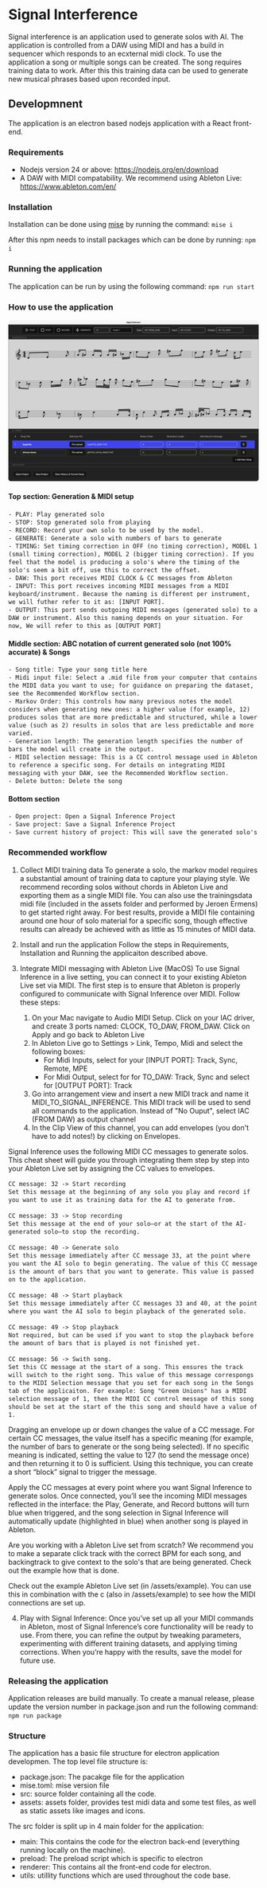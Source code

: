 
# Signal Interference

Signal interference is an application used to generate solos with AI. The application is controlled from a DAW using MIDI and has a build in sequencer which responds to an ecxternal midi clock. To use the application a song or multiple songs can be created. The song requires training data to work. After this this training data can be used to generate new musical phrases based upon recorded input.

## Developmnent

The application is an electron based nodejs application with a React front-end.

### Requirements
 - Nodejs version 24 or above: https://nodejs.org/en/download
 - A DAW with MIDI compatability. We recommend using Ableton Live: https://www.ableton.com/en/

### Installation
Installation can be done using [mise](https://mise.jdx.dev/) by running the command: ``mise i``

After this npm needs to install packages which can be done by running: ``npm i``

### Running the application
The application can be run by using the following command: ``npm run start``

### How to use the application 
![alt text](./assets/images/screenshot_signal_inference.png "Logo Title Text 1")

#### Top section: Generation & MIDI setup 
    - PLAY: Play generated solo
    - STOP: Stop generated solo from playing 
    - RECORD: Record your own solo to be used by the model. 
    - GENERATE: Generate a solo with numbers of bars to generate
    - TIMING: Set timing correction in OFF (no timing correction), MODEL 1 (small timing correction), MODEL 2 (bigger timing correction). If you feel that the model is producing a solo's where the timing of the solo's seem a bit off, use this to correct the offset. 
    - DAW: This port receives MIDI CLOCK & CC messages from Ableton
    - INPUT: This port receives incoming MIDI messages from a MIDI keyboard/instrument. Because the naming is different per instrument, we will futher refer to it as: [INPUT PORT].
    - OUTPUT: This port sends outgoing MIDI messages (generated solo) to a DAW or instrument. Also this naming depends on your situation. For now, We will refer to this as [OUTPUT PORT]

#### Middle section: ABC notation of current generated solo (not 100% accurate) & Songs
    - Song title: Type your song title here
    - Midi input file: Select a .mid file from your computer that contains the MIDI data you want to use; for guidance on preparing the dataset, see the Recommended Workflow section. 
    - Markov Order: This controls how many previous notes the model considers when generating new ones: a higher value (for example, 12) produces solos that are more predictable and structured, while a lower value (such as 2) results in solos that are less predictable and more varied.
    - Generation length: The generation length specifies the number of bars the model will create in the output.
    - MIDI selection message: This is a CC control message used in Ableton to reference a specific song. For details on integrating MIDI messaging with your DAW, see the Recommended Workflow section.
    - Delete button: Delete the song 

#### Bottom section
    - Open project: Open a Signal Inference Project
    - Save project: Save a Signal Inference Project
    - Save current history of project: This will save the generated solo's 

### Recommended workflow
1. Collect MIDI training data
To generate a solo, the markov model requires a substantial amount of training data to capture your playing style. We recommend recording solos without chords in Ableton Live and exporting them as a single MIDI file. You can also use the trainingsdata midi file (included in the assets folder and performed by Jeroen Ermens) to get started right away. For best results, provide a MIDI file containing around one hour of solo material for a specific song, though effective results can already be achieved with as little as 15 minutes of MIDI data.

2. Install and run the application
Follow the steps in Requirements, Installation and Running the applicaiton described above.

3. Integrate MIDI messaging with Ableton Live (MacOS)
To use Signal Inference in a live setting, you can connect it to your existing Ableton Live set via MIDI. The first step is to ensure that Ableton is properly configured to communicate with Signal Inference over MIDI. Follow these steps:

    1. On your Mac navigate to Audio MIDI Setup. Click on your IAC driver, and create 3 ports named: CLOCK, TO_DAW, FROM_DAW. Click on Apply and go back to Ableton Live
    2. In Ableton Live go to Settings > Link, Tempo, Midi and select the following boxes:
        - For Midi Inputs, select for your [INPUT PORT]: Track, Sync, Remote, MPE
        - For Midi Output, select for for TO_DAW: Track, Sync and select for [OUTPUT PORT]: Track
    3. Go into arrangement view and insert a new MIDI track and name it MIDI_TO_SIGNAL_INFERENCE. This MIDI track will be used to send all commands to the application. Instead of "No Ouput", select IAC (FROM DAW) as output channel
    7. In the Clip View of this channel, you can add envelopes (you don't have to add notes!) by clicking on Envelopes. 
    
Signal Inference uses the following MIDI CC messages to generate solos. This cheat sheet will guide you through integrating them step by step into your Ableton Live set by assigning the CC values to envelopes.

    CC message: 32 -> Start recording
    Set this message at the beginning of any solo you play and record if you want to use it as training data for the AI to generate from. 

    CC message: 33 -> Stop recording
    Set this message at the end of your solo—or at the start of the AI-generated solo—to stop the recording.

    CC message: 40 -> Generate solo
    Set this message immediately after CC message 33, at the point where you want the AI solo to begin generating. The value of this CC message is the amount of bars that you want to generate. This value is passed on to the application. 

    CC message: 48 -> Start playback
    Set this message immediately after CC messages 33 and 40, at the point where you want the AI solo to begin playback of the generated solo.

    CC message: 49 -> Stop playback
    Not required, but can be used if you want to stop the playback before the amount of bars that is played is not finished yet.

    CC message: 56 -> Swith song. 
    Set this CC message at the start of a song. This ensures the track will switch to the right song. This value of this message correspongs to the MIDI Selection message that you set for each song in the Songs tab of the applicaiton. For example: Song "Greem Unions" has a MIDI selection message of 1, then the MIDI CC control message of this song should be set at the start of the this song and should have a value of 1. 

Dragging an envelope up or down changes the value of a CC message. For certain CC messages, the value itself has a specific meaning (for example, the number of bars to generate or the song being selected). If no specific meaning is indicated, setting the value to 127 (to send the message once) and then returning it to 0 is sufficient. Using this technique, you can create a short “block” signal to trigger the message. 

Apply the CC messages at every point where you want Signal Inference to generate solos. Once connected, you’ll see the incoming MIDI messages reflected in the interface: the Play, Generate, and Record buttons will turn blue when triggered, and the song selection in Signal Inference will automatically update (highlighted in blue) when another song is played in Ableton.

Are you working with a Ableton Live set from scratch? We recommend you to make a separate click track with the correct BPM for each song, and backingtrack to give context to the solo's that are being generated. Check out the example how that is done. 

Check out the example Ableton Live set (in /assets/example). You can use this in combination with the c (also in /assets/example) to see how the MIDI connections are set up.

4. Play with Signal Inference: 
Once you’ve set up all your MIDI commands in Ableton, most of Signal Inference’s core functionality will be ready to use. From there, you can refine the output by tweaking parameters, experimenting with different training datasets, and applying timing corrections. When you’re happy with the results, save the model for future use.

### Releasing the application
Application releases are build manually. To create a manual release, please update the version number in package.json and run the following command: ``npm run package``

### Structure
The application has a basic file structure for electron application developmen. The top level file structure is:
 - package.json: The pacakge file for the application
 - mise.toml: mise version file
 - src: source folder containing all the code.
 - assets: assets folder, provides test midi data and some test files, as well as static assets like images and icons.

The src folder is split up in 4 main folder for the application:
 - main: This contains the code for the electron back-end (everything running locally on the machine).
 - preload: The preload script which is specific to electron
 - renderer: This contains all the front-end code for electron.
 - utils: utillity functions which are used throughout the code base.


